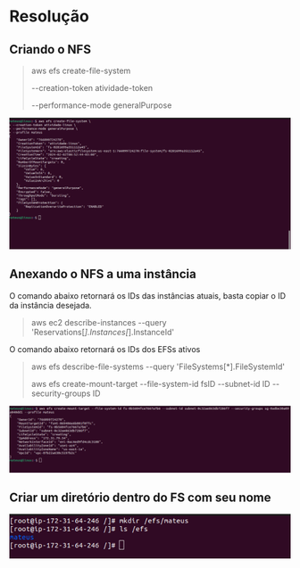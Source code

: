 
# Resolução

## Criando o NFS
> aws efs create-file-system
> 
> --creation-token atividade-token
> 
> --performance-mode generalPurpose

<img src="/atividade-prints/criando-efs.png" alt="Criando EFS." />

## Anexando o NFS a uma instância
O comando abaixo retornará os IDs das instâncias atuais, basta copiar o ID da instância desejada.

> aws ec2 describe-instances --query 'Reservations[*].Instances[*].InstanceId' 
> 
O comando abaixo retornará os IDs dos EFSs ativos
> aws efs describe-file-systems --query 'FileSystems[*].FileSystemId'
> 
> aws efs create-mount-target --file-system-id fsID --subnet-id ID --security-groups ID

<img src="/atividade-prints/criando-target-efs.png" alt="Anexando o NFS à instância." />

## Criar um diretório dentro do FS com seu nome
<img src="/atividade-prints/criand-diretorio.png" alt="Criando um diretório com o meu nome." />
